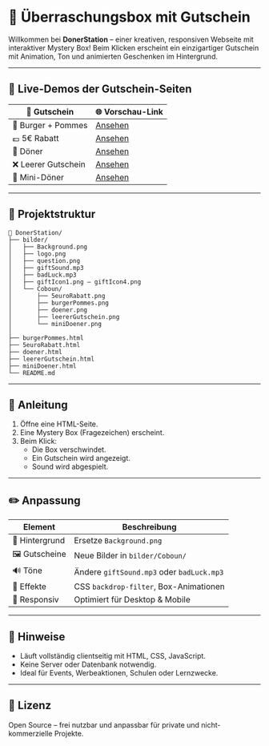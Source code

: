 
# 🎁 Überraschungsbox mit Gutschein

Willkommen bei **DonerStation** – einer kreativen, responsiven Webseite mit interaktiver Mystery Box! Beim Klicken erscheint ein einzigartiger Gutschein mit Animation, Ton und animierten Geschenken im Hintergrund.

---

## 🔗 Live-Demos der Gutschein-Seiten

| 🎫 Gutschein          | 🌐 Vorschau-Link |
|------------------------|------------------|
| 🍔 Burger + Pommes     | [Ansehen](https://ghreas-code.github.io/DonerStation/burgerPommes.html) |
| 💶 5€ Rabatt           | [Ansehen](https://ghreas-code.github.io/DonerStation/5euroRabatt.html) |
| 🥙 Döner               | [Ansehen](https://ghreas-code.github.io/DonerStation/doener.html) |
| ❌ Leerer Gutschein    | [Ansehen](https://ghreas-code.github.io/DonerStation/leererGutschein.html) |
| 🌯 Mini-Döner          | [Ansehen](https://ghreas-code.github.io/DonerStation/miniDoener.html) |

---

## 📁 Projektstruktur

```
📁 DonerStation/
├── bilder/
│   ├── Background.png
│   ├── logo.png
│   ├── question.png
│   ├── giftSound.mp3
│   ├── badLuck.mp3
│   ├── giftIcon1.png – giftIcon4.png
│   └── Coboun/
│       ├── 5euroRabatt.png
│       ├── burgerPommes.png
│       ├── doener.png
│       ├── leererGutschein.png
│       └── miniDoener.png
│
├── burgerPommes.html
├── 5euroRabatt.html
├── doener.html
├── leererGutschein.html
├── miniDoener.html
└── README.md
```

---

## 🚀 Anleitung

1. Öffne eine HTML-Seite.
2. Eine Mystery Box (Fragezeichen) erscheint.
3. Beim Klick:
   - Die Box verschwindet.
   - Ein Gutschein wird angezeigt.
   - Sound wird abgespielt.

---

## ✏️ Anpassung

| Element        | Beschreibung |
|----------------|--------------|
| 🎨 Hintergrund  | Ersetze `Background.png` |
| 🖼️ Gutscheine   | Neue Bilder in `bilder/Coboun/` |
| 🔊 Töne         | Ändere `giftSound.mp3` oder `badLuck.mp3` |
| 🧊 Effekte      | CSS `backdrop-filter`, Box-Animationen |
| 📱 Responsiv    | Optimiert für Desktop & Mobile |

---

## 📌 Hinweise

- Läuft vollständig clientseitig mit HTML, CSS, JavaScript.
- Keine Server oder Datenbank notwendig.
- Ideal für Events, Werbeaktionen, Schulen oder Lernzwecke.

---

## 📝 Lizenz

Open Source – frei nutzbar und anpassbar für private und nicht-kommerzielle Projekte.
